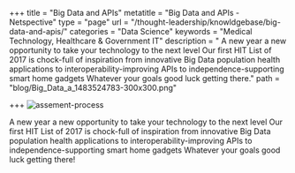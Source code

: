 +++
title = "Big Data and APIs"
metatitle = "Big Data and APIs - Netspective"
type = "page"
url = "/thought-leadership/knowldgebase/big-data-and-apis/"
categories = "Data Science"
keywords = "Medical Technology, Healthcare & Government IT"
description = " A new year a new opportunity to take your technology to the next level Our first HIT List of 2017 is chock-full of inspiration from innovative Big Data population health applications to interoperability-improving APIs to independence-supporting smart home gadgets Whatever your goals good luck getting there."
path =  "blog/Big_Data_a_1483524783-300x300.png"
   

+++
 ![assement-process](/blog/Big_Data_a_1483524783-300x300.png#center) 

 A new year a new opportunity to take your technology to the next level Our first HIT List of 2017 is chock-full of inspiration from innovative Big Data population health applications to interoperability-improving APIs to independence-supporting smart home gadgets Whatever your goals good luck getting there!